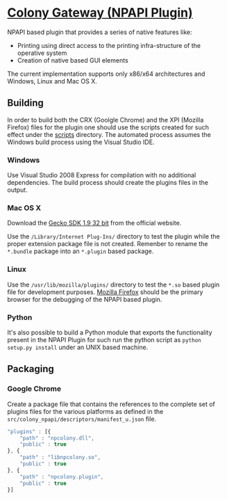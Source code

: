 # [Colony Gateway (NPAPI Plugin)](http://getcolony.com)

NPAPI based plugin that provides a series of native features like:

* Printing using direct access to the printing infra-structure of the operative system
* Creation of native based GUI elements

The current implementation supports only x86/x64 architectures and Windows, Linux and Mac OS X.

## Building

In order to build both the CRX (Goolgle Chrome) and the XPI (Mozilla Firefox) files for the plugin
one should use the scripts created for such effect under the [scripts](scripts) directory. The
automated process assumes the Windows build process using the Visual Studio IDE.

### Windows

Use Visual Studio 2008 Express for compilation with no additional dependencies. The build process should
create the plugins files in the output.

### Mac OS X

Download the [Gecko SDK 1.9 32 bit](https://developer.mozilla.org/en-US/docs/Gecko_SDK) from the official
website.

Use the `/Library/Internet Plug-Ins/` directory to test the plugin while the proper extension package file
is not created. Remenber to rename the `*.bundle` package into an `*.plugin` based package.

### Linux

Use the `/usr/lib/mozilla/plugins/` directory to test the `*.so` based plugin file for development purposes.
[Mozilla Firefox](http://www.mozilla.org) should be the primary browser for the debugging of the NPAPI based plugin.

### Python

It's also possible to build a Python module that exports the functionality present in the NPAPI Plugin for
such run the python script as `python setup.py install` under an UNIX based machine.

## Packaging

### Google Chrome

Create a package file that contains the references to the complete set of plugins files for the various
platforms as defined in the `src/colony_npapi/descriptors/manifest_u.json` file.

```javascript
"plugins" : [{
    "path" : "npcolony.dll",
    "public" : true
}, {
    "path" : "libnpcolony.so",
    "public" : true
}, {
    "path" : "npcolony.plugin",
    "public" : true
}]
```
